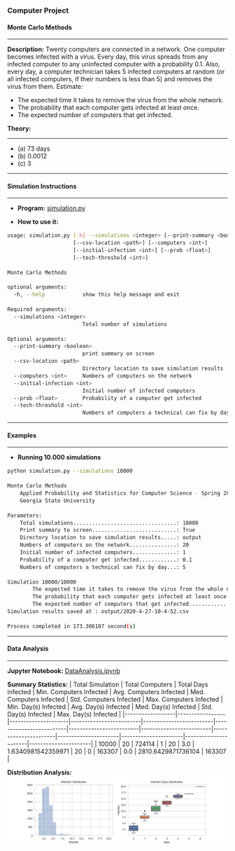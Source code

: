 ### Computer Project
#### Monte Carlo Methods
___

**Description:** Twenty computers are connected in a network. One computer becomes infected with a virus. Every day, this virus spreads from any infected computer to any uninfected computer with a probability 0.1. Also, every day, a computer technician takes 5 infected computers at random (or all infected computers, if their numbers is less than 5) and removes the virus from them. Estimate:

+ The expected time it takes to remove the virus from the whole network.
+ The probability that each computer gets infected at least once.
+ The expected number of computers that get infected.

**Theory:**
___
+ (a) 73 days
+ (b) 0.0012
+ (c) 3 
____
#### Simulation Instructions
____
+ **Program:** [simulation.py](simulation.py)

+ **How to use it:**
```bash
usage: simulation.py [-h] --simulations <integer> [--print-summary <boolean>]
                     [--csv-location <path>] [--computers <int>]
                     [--initial-infection <int>] [--prob <float>]
                     [--tech-threshold <int>]

Monte Carlo Methods

optional arguments:
  -h, --help            show this help message and exit

Required arguments:
  --simulations <integer>
                        Total number of simulations

Optional arguments:
  --print-summary <boolean>
                        print summary on screen
  --csv-location <path>
                        Directory location to save simulation results
  --computers <int>     Numbers of computers on the network
  --initial-infection <int>
                        Initial number of infected computers
  --prob <float>        Probability of a computer get infected
  --tech-threshold <int>
                        Numbers of computers a technical can fix by day
```
____
#### Examples
____
+ **Running 10.000 simulations** 
```bash
python simulation.py --simulations 10000

Monte Carlo Methods
    Applied Probability and Statistics for Computer Science - Spring 2020
    Georgia State University

Parameters:
    Total simulations.................................: 10000
    Print summary to screen...........................: True
    Directory location to save simulation results.....: output
    Numbers of computers on the network...............: 20
    Initial number of infected computers..............: 1
    Probability of a computer get infected............: 0.1
    Numbers of computers a technical can fix by day...: 5

Simulation 10000/10000
        The expected time it takes to remove the virus from the whole network...: 73 day(s)
        The probability that each computer gets infected at least once..........: 0.001
        The expected number of computers that get infected......................: 3
Simulation results saved at : output/2020-4-27-10-4-52.csv

Process completed in 173.306187 second(s)
```
____
#### Data Analysis
____
**Jupyter Notebook:** [DataAnalysis.ipynb](notebook/DataAnalysis.ipynb)


**Summary Statistics:**
| Total Simulation | Total Computers | Total Days infected | Min. Computers Infected | Avg. Computers Infected | Med. Computers Infected | Std. Computers Infected | Max. Computers Infected | Min. Day(s) Infected | Avg. Day(s) Infected | Med. Day(s) Infected | Std. Day(s) Infected | Max. Day(s) Infected | 
|------------------|-----------------|---------------------|-------------------------|-------------------------|-------------------------|-------------------------|-------------------------|----------------------|----------------------|----------------------|----------------------|----------------------| 
| 10000            | 20              | 724114              | 1                       | 20                      | 3.0                     | 1.6340981542359971      | 20                      | 0                    | 163307               | 0.0                  | 2810.6429871736104   | 163307               | 


**Distribution Analysis:**
![distributions.jpg](images/distributions.jpg)


    